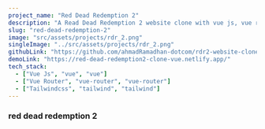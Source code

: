 ```yaml
---
project_name: "Red Dead Redemption 2"
description: "A Read Dead Redemption 2 website clone with vue js, vue router, pinia and tailwindcss"
slug: "red-dead-redemption-2"
image: "src/assets/projects/rdr_2.png"
singleImage: "../src/assets/projects/rdr_2.png"
githubLink: "https://github.com/ahmadRamadhan-dotcom/rdr2-website-clone"
demoLink: "https://red-dead-redemption2-clone-vue.netlify.app/"
tech_stack:
  - ["Vue Js", "vue", "vue"]
  - ["Vue Router", "vue-router", "vue-router"]
  - ["Tailwindcss", "tailwind", "tailwind"]
---
```


### red dead redemption 2
